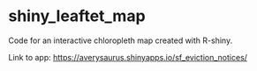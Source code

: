 # shiny_leaftet_map
Code for an interactive chloropleth map created with R-shiny.

Link to app: https://averysaurus.shinyapps.io/sf_eviction_notices/
